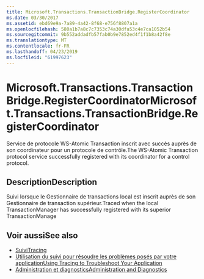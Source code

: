```yaml
---
title: Microsoft.Transactions.TransactionBridge.RegisterCoordinator
ms.date: 03/30/2017
ms.assetid: ebd69e9a-7a89-4a42-8f68-e756f8807a1a
ms.openlocfilehash: 580a1b7a8c7c7353c74a30dfa53c4e7ca1052b54
ms.sourcegitcommit: 9b552addadfb57fab0b9e7852ed4f1f1b8a42f8e
ms.translationtype: MT
ms.contentlocale: fr-FR
ms.lasthandoff: 04/23/2019
ms.locfileid: "61997623"
---
```

# <a name="microsofttransactionstransactionbridgeregistercoordinator"></a><span data-ttu-id="1aead-102">Microsoft.Transactions.TransactionBridge.RegisterCoordinator</span><span class="sxs-lookup"><span data-stu-id="1aead-102">Microsoft.Transactions.TransactionBridge.RegisterCoordinator</span></span>
<span data-ttu-id="1aead-103">Service de protocole WS-Atomic Transaction inscrit avec succès auprès de son coordinateur pour un protocole de contrôle.</span><span class="sxs-lookup"><span data-stu-id="1aead-103">The WS-Atomic Transaction protocol service successfully registered with its coordinator for a control protocol.</span></span>  
  
## <a name="description"></a><span data-ttu-id="1aead-104">Description</span><span class="sxs-lookup"><span data-stu-id="1aead-104">Description</span></span>  
 <span data-ttu-id="1aead-105">Suivi lorsque le Gestionnaire de transactions local est inscrit auprès de son Gestionnaire de transaction supérieur.</span><span class="sxs-lookup"><span data-stu-id="1aead-105">Traced when the local TransactionManager has successfully registered with its superior TransactionManage</span></span>  
  
## <a name="see-also"></a><span data-ttu-id="1aead-106">Voir aussi</span><span class="sxs-lookup"><span data-stu-id="1aead-106">See also</span></span>

- [<span data-ttu-id="1aead-107">Suivi</span><span class="sxs-lookup"><span data-stu-id="1aead-107">Tracing</span></span>](../../../../../docs/framework/wcf/diagnostics/tracing/index.md)
- [<span data-ttu-id="1aead-108">Utilisation du suivi pour résoudre les problèmes posés par votre application</span><span class="sxs-lookup"><span data-stu-id="1aead-108">Using Tracing to Troubleshoot Your Application</span></span>](../../../../../docs/framework/wcf/diagnostics/tracing/using-tracing-to-troubleshoot-your-application.md)
- [<span data-ttu-id="1aead-109">Administration et diagnostics</span><span class="sxs-lookup"><span data-stu-id="1aead-109">Administration and Diagnostics</span></span>](../../../../../docs/framework/wcf/diagnostics/index.md)
